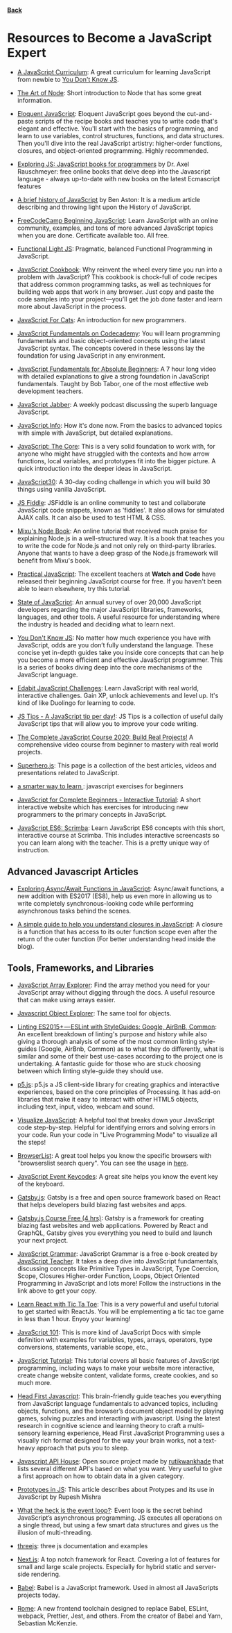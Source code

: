 **[Back](/README.md/)**

# Resources to Become a JavaScript Expert

- [A JavaScript Curriculum](https://medium.freecodecamp.org/a-beginners-javascript-study-plan-27f1d698ea5e): A great curriculum for learning JavaScript from newbie to [You Don't Know JS](https://github.com/getify/You-Dont-Know-JS).

- [The Art of Node](https://github.com/maxogden/art-of-node#the-art-of-node): Short introduction to Node that has some great information.

- [Eloquent JavaScript](https://eloquentjavascript.net/): Eloquent JavaScript goes beyond the cut-and-paste scripts of the recipe books and teaches you to write code that's elegant and effective. You'll start with the basics of programming, and learn to use variables, control structures, functions, and data structures. Then you'll dive into the real JavaScript artistry: higher-order functions, closures, and object-oriented programming. Highly recommended.

- [Exploring JS: JavaScript books for programmers](http://exploringjs.com/) by Dr. Axel Rauschmeyer: free online books that delve deep into the Javascript language - always up-to-date with new books on the latest Ecmascript features

- [A brief history of JavaScript](https://medium.com/@benastontweet/lesson-1a-the-history-of-javascript-8c1ce3bffb17) by Ben Aston: It is a medium article describing and throwing light upon the History of JavaScript.

- [FreeCodeCamp Beginning JavaScript](https://www.freecodecamp.org/): Learn JavaScript with an online community, examples, and tons of more advanced JavaScript topics when you are done. Certificate available too. All free.

- [Functional Light JS](https://github.com/getify/Functional-Light-JS): Pragmatic, balanced Functional Programming in JavaScript.

- [JavaScript Cookbook](https://www.safaribooksonline.com/library/view/javascript-cookbook/9781449390211/): Why reinvent the wheel every time you run into a problem with JavaScript? This cookbook is chock-full of code recipes that address common programming tasks, as well as techniques for building web apps that work in any browser. Just copy and paste the code samples into your project—you’ll get the job done faster and learn more about JavaScript in the process.

- [JavaScript For Cats](http://jsforcats.com/): An introduction for new programmers.

- [JavaScript Fundamentals on Codecademy](https://www.codecademy.com/learn/introduction-to-javascript): You will learn programming fundamentals and basic object-oriented concepts using the latest JavaScript syntax. The concepts covered in these lessons lay the foundation for using JavaScript in any environment.

- [JavaScript Fundamentals for Absolute Beginners](https://www.youtube.com/watch?v=ei2HLyHwt-k): A 7 hour long video with detailed explanations to give a strong foundation in JavaScript fundamentals. Taught by Bob Tabor, one of the most effective web development teachers.

- [JavaScript Jabber](https://devchat.tv/js-jabber/): A weekly podcast discussing the superb language JavaScript.

- [JavaScript.Info](http://javascript.info/): How it's done now. From the basics to advanced topics with simple with JavaScript, but detailed explanations.

- [JavaScript: The Core](http://dmitrysoshnikov.com/ecmascript/javascript-the-core-2nd-edition): This is a very solid foundation to work with, for anyone who might have struggled with the contexts and how arrow functions, local variables, and prototypes fit into the bigger picture. A quick introduction into the deeper ideas in JavaScript.

- [JavaScript30](https://javascript30.com/): A 30-day coding challenge in which you will build 30 things using vanilla JavaScript.

- [JS Fiddle](https://jsfiddle.net/): JSFiddle is an online community to test and collaborate JavaScript code snippets, known as 'fiddles'. It also allows for simulated AJAX calls. It can also be used to test HTML & CSS.

- [Mixu's Node Book](http://book.mixu.net/node/): An online tutorial that received much praise for explaining Node.js in a well-structured way. It is a book that teaches you to write the code for Node.js and not only rely on third-party libraries. Anyone that wants to have a deep grasp of the Node.js framework will benefit from Mixu's book.

- [Practical JavaScript](https://watchandcode.com/p/practical-javascript): The excellent teachers at **Watch and Code** have released their beginning JavaScript course for free. If you haven't been able to learn elsewhere, try this tutorial.

- [State of JavaScript](https://stateofjs.com/): An annual survey of over 20,000 JavaScript developers regarding the major JavaScript libraries, frameworks, languages, and other tools. A useful resource for understanding where the industry is headed and deciding what to learn next.

- [You Don't Know JS](https://github.com/getify/You-Dont-Know-JS): No matter how much experience you have with JavaScript, odds are you don’t fully understand the language. These concise yet in-depth guides take you inside core concepts that can help you become a more efficient and effective JavaScript programmer. This is a series of books diving deep into the core mechanisms of the JavaScript language.

- [Edabit JavaScript Challenges](https://edabit.com/challenges/javascript): Learn JavaScript with real world, interactive challenges. Gain XP, unlock achievements and level up. It's kind of like Duolingo for learning to code.

- [JS Tips - A JavaScript tip per day!](https://www.jstips.co/): JS Tips is a collection of useful daily JavaScript tips that will allow you to improve your code writing.

- [The Complete JavaScript Course 2020: Build Real Projects!](https://www.udemy.com/course/the-complete-javascript-course/learn/lecture/10788532?start=0#overview) A comprehensive video course from beginner to mastery with real world projects.

- [Superhero.js](http://superherojs.com/): This page is a collection of the best articles, videos and presentations related to JavaScript.

- [a smarter way to learn ](http://www.asmarterwaytolearn.com/js/index-of-exercises.html): javascript exercises for beginners

- [JavaScript for Complete Beginners - Interactive Tutorial](https://www.learn-js.org/): A short interactive website which has exercises for introducing new programmers to the primary concepts in JavaScript.

- [JavaScript ES6: Scrimba](https://scrimba.com/learn/introtoes6): Learn JavaScript ES6 concepts with this short, interactive course at Scrimba. This includes interactive screencasts so you can learn along with the teacher. This is a pretty unique way of instruction. 

## Advanced Javascript Articles

- [Exploring Async/Await Functions in JavaScript](https://alligator.io/js/async-functions): Async/await functions, a new addition with ES2017 (ES8), help us even more in allowing us to write completely synchronous-looking code while performing asynchronous tasks behind the scenes.

- [A simple guide to help you understand closures in JavaScript](https://medium.com/@prashantramnyc/javascript-closures-simplified-d0d23fa06ba4): A closure is a function that has access to its outer function scope even after the return of the outer function (For better understanding head inside the blog).

## Tools, Frameworks, and Libraries

- [JavaScript Array Explorer](https://sdras.github.io/array-explorer/): Find the array method you need for your JavaScript array without digging through the docs. A useful resource that can make using arrays easier.

- [Javascript Object Explorer](https://sdras.github.io/object-explorer/): The same tool for objects.

- [Linting ES2015+ — ESLint with StyleGuides: Google, AirBnB, Common](https://medium.com/@uistephen/style-guides-for-linting-ecmascript-2015-eslint-common-google-airbnb-6c25fd3dff0): An excellent breakdown of linting's purpose and history while also giving a thorough analysis of some of the most common linting style-guides (Google, AirBnb, Common) as to what they do differently, what is similar and some of their best use-cases according to the project one is undertaking. A fantastic guide for those who are stuck choosing between which linting style-guide they should use.

- [p5.js](https://p5js.org/): p5.js a JS client-side library for creating graphics and interactive experiences, based on the core principles of Processing. It has add-on libraries that make it easy to interact with other HTML5 objects, including text, input, video, webcam and sound.

- [Visualize JavaScript](http://www.pythontutor.com/visualize.html#mode=edit): A helpful tool that breaks down your JavaScript code step-by-step. Helpful for identifying errors and solving errors in your code. Run your code in "Live Programming Mode" to visualize all the steps!

- [BrowserList](https://browserl.ist/): A great tool helps you know the specific browsers with "browserslist search query". You can see the usage in [here](https://github.com/ai/browserslist#queries).

- [JavaScript Event Keycodes](http://keycode.info/): A great site helps you know the event key of the keyboard.

- [Gatsby.js](https://www.gatsbyjs.org/): Gatsby is a free and open source framework based on React that helps developers build blazing fast websites and apps.

- [Gatsby.js Course Free (4 hrs)](https://www.youtube.com/watch?v=8t0vNu2fCCM): Gatsby is a framework for creating blazing fast websites and web applications. Powered by React and GraphQL, Gatsby gives you everything you need to build and launch your next project.

- [JavaScript Grammar](http://www.javascriptgrammar.com/?v=bio): JavaScript Grammar is a free e-book created by [JavaScript Teacher](https://twitter.com/js_tut?lang=en). It takes a deep dive into JavaScript fundamentals, discussing concepts like Primitive Types in JavaScript, Type Coercion, Scope, Closures Higher-order Function, Loops, Object Oriented Programming in JavaScript and lots more! Follow the instructions in the link above to get your copy.

- [Learn React with Tic Ta Toe](https://reactjs.org/tutorial/tutorial.html): This is a very powerful and useful tutorial to get started with ReactJs. You will be emplementing a tic tac toe game in less than 1 hour. Enyoy your learning!

- [JavaScript 101](https://hsablonniere.github.io/markleft/prezas/javascript-101.html#1.0): This is more kind of JavaScript Docs with simple definition with examples for variables, types, arrays, operators, type conversions, statements, variable scope, etc.,

- [JavaScript Tutorial](https://www.sololearn.com/Course/JavaScript/): This tutorial covers all basic features of JavaScript programming, including ways to make your website more interactive, create change website content, validate forms, create cookies, and so much more.

- [Head First Javascript](https://www.oreilly.com/library/view/head-first-javascript/9781449340124/): This brain-friendly guide teaches you everything from JavaScript language fundamentals to advanced topics, including objects, functions, and the browser’s document object model by playing games, solving puzzles and interacting with javascript. Using the latest research in cognitive science and learning theory to craft a multi-sensory learning experience, Head First JavaScript Programming uses a visually rich format designed for the way your brain works, not a text-heavy approach that puts you to sleep.

- [Javascript API House](https://apihouse.now.sh/): Open source project made by [rutikwankhade](https://github.com/rutikwankhade) that lists several different API's based on what you want. Very useful to give a first approach on how to obtain data in a given category.

- [Prototypes in JS](https://hackernoon.com/prototypes-in-javascript-5bba2990e04b): This article describes about Protypes and its use in JavaScript by Rupesh Mishra

- [What the heck is the event loop?](https://www.youtube.com/watch?v=8aGhZQkoFbQ): Event loop is the secret behind JavaScript’s asynchronous programming. JS executes all operations on a single thread, but using a few smart data structures and gives us the illusion of multi-threading.

- [threejs](https://threejs.org/): three js documentation and examples

- [Next.js](https://nextjs.org): A top notch framework for React. Covering a lot of features for small and large scale projects. Especially for hybrid static and server-side rendering.

- [Babel](https://babeljs.io): Babel is a JavaScript framework. Used in almost all JavaScripts projects today.

- [Rome](https://romefrontend.dev): A new frontend toolchain designed to replace Babel, ESLint, webpack, Prettier, Jest, and others. From the creator of Babel and Yarn, Sebastian McKenzie.
